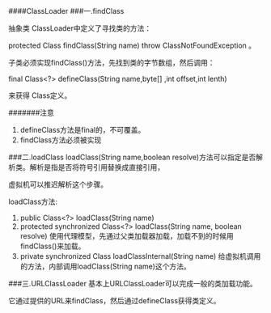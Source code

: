 ####ClassLoader
###一.findClass

抽象类 ClassLoader中定义了寻找类的方法：

protected Class findClass(String name) throw ClassNotFoundException 。

子类必须实现findClass()方法，先找到类的字节数组，然后调用：

final Class<?> defineClass(String name,byte[] ,int offset,int lenth)

来获得 Class定义。



#######注意
1.	defineClass方法是final的，不可覆盖。
2.	findClass方法必须被实现

###二.loadClass
loadClass(String name,boolean resolve)方法可以指定是否解析类。解析是指是否将符号引用替换成直接引用，

虚拟机可以推迟解析这个步骤。

loadClass方法:

1.	public Class<?> loadClass(String name)
2.	protected synchronized Class<?> loadClass(String name, boolean resolve) 使用代理模型，先通过父类加载器加载，加载不到的时候用findClass()来加载。
3.	 private synchronized Class loadClassInternal(String name) 给虚拟机调用的方法，内部调用loadClass(String name)这个方法。


###三.URLClassLoader
基本上URLClassLoader可以完成一般的类加载功能。

它通过提供的URL来findClass，然后通过defineClass获得类定义。

